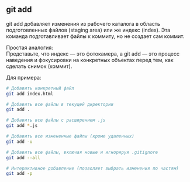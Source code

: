 ## git add
git add добавляет изменения из рабочего каталога в область подготовленных файлов (staging area) или же индекс (index). Эта команда подготавливает файлы к коммиту, но не создает сам коммит.

Простая аналогия:<br>
Представьте, что индекс — это фотокамера, а git add — это процесс наведения и фокусировки на конкретных объектах перед тем, как сделать снимок (коммит).

Для примера:

```bash
# Добавить конкретный файл
git add index.html

# Добавить все файлы в текущей директории
git add .

# Добавить все файлы с расширением .js
git add *.js

# Добавить все измененные файлы (кроме удаленных)
git add -u

# Добавить все файлы, включая новые и игнорируя .gitignore
git add --all

# Интерактивное добавление (позволяет выбрать изменения по частям)
git add -p
